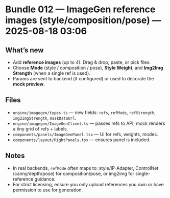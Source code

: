 # Bundle 012 — ImageGen reference images (style/composition/pose) — 2025-08-18 03:06

## What’s new
- Add **reference images** (up to 4). Drag & drop, paste, or pick files.
- Choose **Mode** (style / composition / pose), **Style Weight**, and **Img2Img Strength** (when a single ref is used).
- Params are sent to backend (if configured) or used to decorate the **mock preview**.

## Files
- `engine/imagegen/types.ts` — new fields: `refs`, `refMode`, `refStrength`, `img2imgStrength`, `maskDataUrl`.
- `engine/imagegen/ImageGenClient.ts` — passes refs to API; mock renders a tiny grid of refs + labels.
- `components/panels/ImageGenPanel.tsx` — UI for refs, weights, modes.
- `components/layout/RightPanels.tsx` — ensures panel is included.

## Notes
- In real backends, `refMode` often maps to: style/IP-Adapter, ControlNet (canny/depth/pose) for composition/pose, or img2img for single-reference guidance.
- For strict licensing, ensure you only upload references you own or have permission to use for generation.
